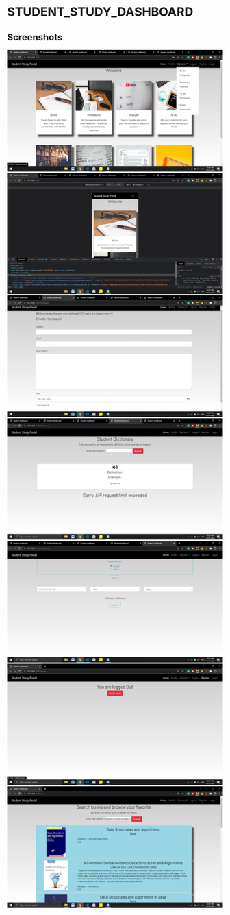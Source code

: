 # STUDENT_STUDY_DASHBOARD

## Screenshots
![](studentstudyportal/screenshots/Screenshot%20(111).png)
![](studentstudyportal/screenshots/Screenshot%20(112).png)
![](studentstudyportal/screenshots/Screenshot%20(113).png)
![](studentstudyportal/screenshots/Screenshot%20(114).png)
![](studentstudyportal/screenshots/Screenshot%20(115).png)
![](studentstudyportal/screenshots/Screenshot%20(116).png)
![](studentstudyportal/screenshots/Screenshot%20(117).png)
